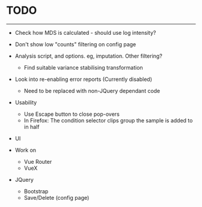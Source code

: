 # TODO
----
* Check how MDS is calculated - should use log intensity?

* Don't show low "counts" filtering on config page

* Analysis script, and options.  eg, imputation.  Other filtering?
    * Find suitable variance stabilising transformation

* Look into re-enabling error reports (Currently disabled)
    * Need to be replaced with non-JQuery dependant code

* Usability
    * Use Escape button to close pop-overs
    * In Firefox: The condition selector clips group the sample is added to in half

* UI

* Work on
    * Vue Router
    * VueX

* JQuery
    * Bootstrap
    * Save/Delete (config page)
